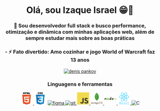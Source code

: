 <h1 align="center">Olá, sou Izaque Israel 😁👋</h1>
<h3 align="center">🔭 Sou desenvolvedor full stack e busco performance, otimização e dinâmica com minhas aplicações web, além de sempre estudar mais sobre as boas práticas</h3>
<h3 align="center">- ⚡ Fato divertido: Amo cozinhar e jogo World of Warcraft faz 13 anos</h3>
<p align="center">
<a href="https://www.linkedin.com/in/izaque-israel/" target="blank"><img align="center" src="https://raw.githubusercontent.com/rahuldkjain/github-profile-readme-generator/master/src/images/icons/Social/linked-in-alt.svg" alt="denis pankov" height="30" width="40" /></a>
</p>

<h3 align="center">Linguagens e ferramentas</h3>

<p align="center"> 
<a href="https://www.w3schools.com/css/" target="_blank"> <a href="https://www.w3.org/html/" target="_blank"> <img src="https://raw.githubusercontent.com/devicons/devicon/master/icons/html5/html5-original-wordmark.svg" alt="html5" width="40" height="40"/> </a>
<img src="https://raw.githubusercontent.com/devicons/devicon/master/icons/css3/css3-original-wordmark.svg" alt="css3" width="40" height="40"/> </a> <a href="https://www.figma.com/" target="_blank"> <img src="https://www.vectorlogo.zone/logos/figma/figma-icon.svg" alt="figma" width="40" height="40"/> </a> <a href="https://git-scm.com/" target="_blank"> <img src="https://www.vectorlogo.zone/logos/git-scm/git-scm-icon.svg" alt="git" width="40" height="40"/> </a> <a href="https://developer.mozilla.org/en-US/docs/Web/JavaScript" target="_blank"> <img src="https://raw.githubusercontent.com/devicons/devicon/master/icons/javascript/javascript-original.svg" alt="javascript" width="40" height="40"/> </a> <a href="https://www.mongodb.com/" target="_blank"> <img src="https://raw.githubusercontent.com/devicons/devicon/master/icons/mongodb/mongodb-original-wordmark.svg" alt="mongodb" width="40" height="40"/> </a> <a href="https://nodejs.org" target="_blank"> <img src="https://raw.githubusercontent.com/devicons/devicon/master/icons/nodejs/nodejs-original-wordmark.svg" alt="nodejs" width="40" height="40"/> </a> <a href="https://reactjs.org/" target="_blank"> <img src="https://raw.githubusercontent.com/devicons/devicon/master/icons/react/react-original-wordmark.svg" alt="react" width="40" height="40"/> </a><img src="https://cdn.jsdelivr.net/gh/devicons/devicon/icons/c/c-original.svg" alt="C" width="40" height="40"/>
</p>
